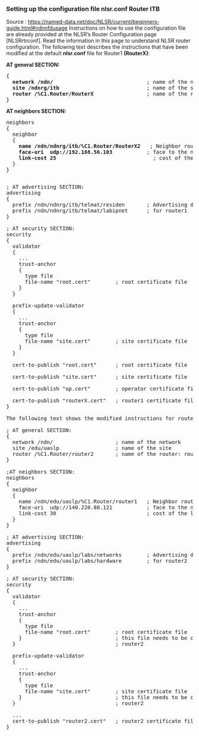 ### Setting up the configuration file <b>nlsr.conf</b> Router ITB

Source : https://named-data.net/doc/NLSR/current/beginners-guide.html#ndnnfdusage
Instructions on how to use the configuration file are already provided at the NLSR’s Router Configuration page [NLSRrtrconf]. Read the information in this page to understand NLSR router configuration. The following text describes the instructions that have been modified at the default <b>nlsr.conf</b> file for Router1 <b>(RouterX)</b>:


<b>AT general SECTION:</b>
<pre>
{
  <b>network /ndn/</b>                              ; name of the network ITB
  <b>site /ndnrg/itb</b>                            ; name of the site ITB
  <b>router /%C1.Router/RouterX</b>                 ; name of the router: router1-ITB
}
</pre>


<b>AT neighbors SECTION:</b>
<pre>
neighbors
{
  neighbor
  {
    <b>name /ndn/ndnrg/itb/%C1.Router/RouterX2</b>   ; Neighbor router: router2-UTI
    <b>face-uri  udp://192.168.56.103</b>	        ; face to the neighbor (IP Router UTI)
    <b>link-cost 25</b>                               ; cost of the link Router UTI
  }
}

</pre>

<pre>
; AT advertising SECTION:
advertising
{
  prefix /ndn/ndnrg/itb/telmat/residen       ; Advertising destinations
  prefix /ndn/ndnrg/itb/telmat/labipnet      ; for router1
}

; AT security SECTION:
security
{
  validator
  {
    ...
    trust-anchor
    {
      type file
      file-name "root.cert"        ; root certificate file
    }
  }

  prefix-update-validator
  {
    ...
    trust-anchor
    {
      type file
      file-name "site.cert"        ; site certificate file
    }
  }

  cert-to-publish "root.cert"      ; root certificate file

  cert-to-publish "site.cert"      ; site certificate file

  cert-to-publish "op.cert"        ; operator certificate file

  cert-to-publish "routerX.cert"   ; router1 certificate file
}

The following text shows the modified instructions for router2:

; AT general SECTION:
{
  network /ndn/                    ; name of the network
  site /edu/uaslp                  ; name of the site
  router /%C1.Router/router2       ; name of the router: router2
}

;AT neighbors SECTION:
neighbors
{
  neighbor
  {
    name /ndn/edu/uaslp/%C1.Router/router1   ; Neighbor router: router1
    face-uri  udp://140.220.80.121           ; face to the neighbor
    link-cost 30                             ; cost of the link
  }
}

; AT advertising SECTION:
advertising
{
  prefix /ndn/edu/uaslp/labs/networks        ; Advertising destinations
  prefix /ndn/edu/uaslp/labs/hardware        ; for router2
}

; AT security SECTION:
security
{
  validator
  {
    ...
    trust-anchor
    {
      type file
      file-name "root.cert"        ; root certificate file
    }                              ; this file needs to be copied to
  }                                ; router2

  prefix-update-validator
  {
    ...
    trust-anchor
    {
      type file
      file-name "site.cert"        ; site certificate file
    }                              ; this file needs to be copied to
  }                                ; router2

  ...
  cert-to-publish "router2.cert"   ; router2 certificate file
}


</pre>
